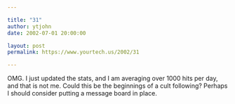 ```yaml
---

title: "31"
author: ytjohn
date: 2002-07-01 20:00:00

layout: post
permalink: https://www.yourtech.us/2002/31

---
```

OMG.  I just updated the stats, and I am averaging over 1000 hits per day, and that is not me.  Could this be the beginnings of a cult following?  Perhaps I should consider putting a message board in place.
